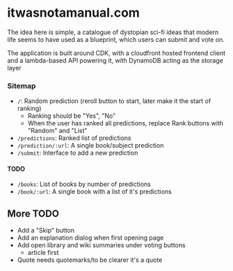 # itwasnotamanual.com

The idea here is simple, a catalogue of dystopian sci-fi ideas that modern life seems to have used as a blueprint, which users can submit and vote on.

The application is built around CDK, with a cloudfront hosted frontend client and a lambda-based API powering it, with DynamoDB acting as the storage layer

### Sitemap
- `/`: Random prediction (reroll button to start, later make it the start of ranking)
  - Ranking should be "Yes", "No"
  - When the user has ranked all predictions, replace Rank buttons with "Random" and "List"
- `/predictions`: Ranked list of predictions
- `/prediction/:url`: A single book/subject prediction
- `/submit`: Interface to add a new prediction

#### TODO
- `/books`: List of books by number of predictions
- `/book/:url`: A single book with a list of it's predictions

## More TODO

- Add a "Skip" button
- Add an explanation dialog when first opening page
- Add open library and wiki summaries under voting buttons
  - article first
- Quote needs quotemarks/to be clearer it's a quote